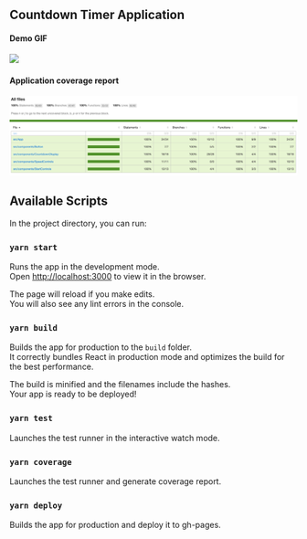 ## Countdown Timer Application

#### Demo GIF
![](app-demo.gif)

#### Application coverage report
![](app-coverage.png)

## Available Scripts

In the project directory, you can run:

### `yarn start`

Runs the app in the development mode.<br />
Open [http://localhost:3000](http://localhost:3000) to view it in the browser.

The page will reload if you make edits.<br />
You will also see any lint errors in the console.

### `yarn build`

Builds the app for production to the `build` folder.<br />
It correctly bundles React in production mode and optimizes the build for the best performance.

The build is minified and the filenames include the hashes.<br />
Your app is ready to be deployed!

### `yarn test`

Launches the test runner in the interactive watch mode.

### `yarn coverage`

Launches the test runner and generate coverage report.

### `yarn deploy`

Builds the app for production and deploy it to gh-pages.